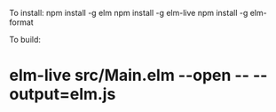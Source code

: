 To install:
npm install -g elm
npm install -g elm-live
npm install -g elm-format

To build:
# elm-live src/Main.elm --open -- --output=elm.js